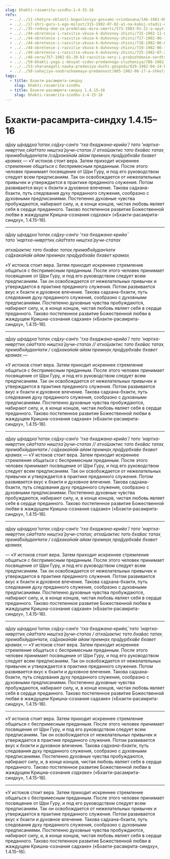 ```yaml
---
slug: bhakti-rasamrita-sindhu-1-4-15-16
refs:
  - ../../11-chetyre-oblasti-bogosloviya-gosvami-vrindavana/146-1981-08-14-b2-achari-sambandhi-abhidei-i-prajodzhany.md
  - ../../17-shri-guru-i-ego-milost/315-1982-07-02-a1-na-kakoj-stadii-uchenik-mozhet-videt-svoego-guru-v-obraze-sakhi-radharani.md
  - ../../35-rodnoy-dom-za-predelami-mira-smerti/573-1983-01-21-a-opyt-brennogo-mira-ne-pomozhet-postich-bezgranichnoe.md
  - ../../44-obretenie-i-razvitie-vkusa-k-duhovnoy-zhizni/715-1982-11-03-a-b1-borba-s-majej-madhyama-adhikari-i-borba-v-lile-uttama-adhikari.md
  - ../../44-obretenie-i-razvitie-vkusa-k-duhovnoy-zhizni/717-1982-06-19-a3-b1-postepennoe-ochishhenie-serdtsa-ot-skverny-i-razvitie-predannosti.md
  - ../../44-obretenie-i-razvitie-vkusa-k-duhovnoy-zhizni/718-1982-06-05-a3-podlinnyj-duhovnyj-vkus-vozmozhen-tolko-posle-stadii-nishthi.md
  - ../../44-obretenie-i-razvitie-vkusa-k-duhovnoy-zhizni/719-1982-06-19-b2-vajshnavy-nikogda-ne-schitayut-sebya-osvobodivshimisya-ot-aparadh-i-anarth.md
  - ../../44-obretenie-i-razvitie-vkusa-k-duhovnoy-zhizni/725-1982-07-27-b1-sukriti-kak-osnova-shraddhi-i-sadhu-sangi.md
  - ../../48-vera/757-1982-01-20-b3-razvitie-very-i-probuzhdenie-serdtsa.md
  - ../../50-bhakti-yoga-i-devyat-vidov-predannogo-sluzheniya/786-1982-03-31-a2-praktika-bhakti-jogi-9-vidov-predannogo-sluzheniya-i-drugie-aspekty.md
  - ../../53-sharanagati-nauka-predaniya-dushi-gospodu/829-1982-04-24-b2-bhakti-i-sharanagati-daruyut-sokrovishhe-kotoroe-prevyshe-jogi-karmy-i-gyany.md
  - ../../58-sahajiya-voobrazhaemaya-predannost/885-1982-06-17-a-shkoly-sahadzhii-i-majavady-prizvany-izolirovat-zabluzhdayushhihsya-ot-vajshnavov.md
tags:
  - title: Бхакти-расамрита-синдху
    slug: bhakti-rasamrita-sindhu
  - title: Бхакти-расамрита-синдху 1.4.15–16
    slug: bhakti-rasamrita-sindhu-1-4-15-16
---
```


# Бхакти-расамрита-синдху 1.4.15–16

*а̄дау ш́раддха̄ татах̣ са̄дху-сан̇го ’тха бхаджана-крийа̄ / тато ’нартха-нивр̣ттих̣ сйа̄ттато ниш̣тха̄ ручи-статах // атха̄шактис тато бха̄вас татах̣ према̄бхйудан̃чати /са̄дхака̄на̄м айам̇ премн̣ах̣ пра̄дурбха̄ве бхавет крамах̣* — «У истоков стоит вера. Затем приходит искреннее стремление общаться с беспримесным преданным. После этого человек принимает посвящение от Шри Гуру, и под его руководством следует всем предписаниям. Так он освобождается от нежелательных привычек и утверждается в практике преданного служения. Потом развивается вкус к *бхакти* и духовное влечение. Такова садхана-бхакти, путь следования духу преданного служения, сообразно с духовными предписаниями. Постепенно духовные чувства пробуждаются, набирают силу, и, в конце концов, чистая любовь являет себя в сердце преданного. Таково постепенное развитие Божественной любви в жаждущем Кришна-сознания *садхаке*» («Бхакти-расамрита-синдху», 1.4.15–16).

---

*а̄дау ш́раддха̄ татах̣ са̄дху-сан̇го ’тха бхаджана-крийа̄*\
*тато ’нартха-нивр̣ттих̣ сйа̄ттато ниш̣тха̄ ручи-статах*

*атха̄шактис тато бха̄вас татах̣ према̄бхйудан̃чати*\
*са̄дхака̄на̄м айам̇ премн̣ах̣ пра̄дурбха̄ве бхавет крамах̣*

«У истоков стоит вера. Затем приходит искреннее стремление общаться с беспримесным преданным. После этого человек принимает посвящение от Шри Гуру, и под его руководством следует всем предписаниям. Так он освобождается от нежелательных привычек и утверждается в практике преданного служения. Потом развивается вкус к бхакти и духовное влечение. Такова садхана-бхакти, путь следования духу преданного служения, сообразно с духовными предписаниями. Постепенно духовные чувства пробуждаются, набирают силу, и, в конце концов, чистая любовь являет себя в сердце преданного. Таково постепенное развитие Божественной любви в жаждущем Кришна-сознания садхаке» («Бхакти-расамрита-синдху», 1.4.15–16).

---

*а̄дау ш́раддха̄ татах̣ са̄дху-сан̇го ’тха бхаджана-крийа̄ / тато ’нартха-нивр̣ттих̣ сйа̄ттато ниш̣тха̄ ручи-статах // атха̄шактис тато бха̄вас татах̣ према̄бхйудан̃чати / са̄дхака̄на̄м айам̇ премн̣ах̣ пра̄дурбха̄ве бхавет крамах̣* —

«У истоков стоит вера. Затем приходит искреннее стремление общаться с беспримесным преданным. После этого человек принимает посвящение от Шри Гуру, и под его руководством следует всем предписаниям. Так он освобождается от нежелательных привычек и утверждается в практике преданного служения. Потом развивается вкус к бхакти и духовное влечение. Такова садхана-бхакти, путь следования духу преданного служения, сообразно с духовными предписаниями. Постепенно духовные чувства пробуждаются, набирают силу, и, в конце концов, чистая любовь являет себя в сердце преданного. Таково постепенное развитие Божественной любви в жаждущем Кришна-сознания садхаке» («Бхакти-расамрита-синдху», 1.4.15–16).

---

*а̄дау ш́раддха̄ татах̣ са̄дху-сан̇го ’тха бхаджана-крийа̄ / тато ’нартха-нивр̣ттих̣ сйа̄ттато ниш̣тха̄ ручи-статах // атха̄шактис тато бха̄вас татах̣ према̄бхйудан̃чати / са̄дхака̄на̄м айам̇ премн̣ах̣ пра̄дурбха̄ве бхавет крамах̣* — «У истоков стоит вера. Затем приходит искреннее стремление общаться с беспримесным преданным. После этого человек принимает посвящение от Шри Гуру, и под его руководством следует всем предписаниям. Так он освобождается от нежелательных привычек и утверждается в практике преданного служения. Потом развивается вкус к бхакти и духовное влечение. Такова садхана-бхакти, путь следования духу преданного служения, сообразно с духовными предписаниями. Постепенно духовные чувства пробуждаются, набирают силу, и, в конце концов, чистая любовь являет себя в сердце преданного. Таково постепенное развитие Божественной любви в жаждущем Кришна-сознания садхаке» («Бхакти-расамрита-синдху», 1.4.15–16).

---

*а̄дау ш́раддха̄ татах̣ са̄дху-сан̇го ’тха бхаджана-крийа̄ / тато ’нартха-нивр̣ттих̣ сйа̄ттато ниш̣тха̄ ручи-статах; атха̄шактис тато бха̄вас татах̣ према̄бхйудан̃чати / са̄дхака̄на̄м айам̇ премн̣ах̣ пра̄дурбха̄ве бхавет крамах̣*

— «У истоков стоит вера. Затем приходит искреннее стремление общаться с беспримесным преданным. После этого человек принимает посвящение от Шри Гуру, и под его руководством следует всем предписаниям. Так он освобождается от нежелательных привычек и утверждается в практике преданного служения. Потом развивается вкус к бхакти и духовное влечение. Такова садхана-бхакти, путь следования духу преданного служения, сообразно с духовными предписаниями. Постепенно духовные чувства пробуждаются, набирают силу, и, в конце концов, чистая любовь являет себя в сердце преданного. Таково постепенное развитие Божественной любви в жаждущем Кришна-сознания садхаке» («Бхакти-расамрита-синдху», 1.4.15–16).

---

*а̄дау ш́раддха̄ татах̣ са̄дху-сан̇го ’тха бхаджана-крийа̄, тато ’нартха-нивр̣ттих̣ сйа̄ттато ниш̣тха̄ ручи-статах / атха̄шактис тато бха̄вас татах̣ према̄бхйудан̃чати, са̄дхака̄на̄м айам̇ премн̣ах̣ пра̄дурбха̄ве бхавет крамах̣* — «У истоков стоит вера. Затем приходит искреннее стремление общаться с беспримесным преданным. После этого человек принимает посвящение от Шри Гуру, и под его руководством следует всем предписаниям. Так он освобождается от нежелательных привычек и утверждается в практике преданного служения. Потом развивается вкус к бхакти и духовное влечение. Такова садхана-бхакти, путь следования духу преданного служения, сообразно с духовными предписаниями. Постепенно духовные чувства пробуждаются, набирают силу, и, в конце концов, чистая любовь являет себя в сердце преданного. Таково постепенное развитие Божественной любви в жаждущем Кришна-сознания садхаке» («Бхакти-расамрита-синдху», 1.4.15–16).

---

«У истоков стоит вера. Затем приходит искреннее стремление общаться с беспримесным преданным. После этого человек принимает посвящение от Шри Гуру, и под его руководством следует всем предписаниям. Так он освобождается от нежелательных привычек и утверждается в практике преданного служения. Потом развивается вкус к *бхакти* и духовное влечение. Такова *садхана-бхакти*, путь следования духу преданного служения, сообразно с духовными предписаниями. Постепенно духовные чувства пробуждаются, набирают силу, и, в конце концов, чистая любовь являет себя в сердце преданного. Таково постепенное развитие Божественной любви в жаждущем Кришна-сознания *садхаке*» («Бхакти-расамрита-синдху», 1.4.15–16).

---

«У истоков стоит вера. Затем приходит искреннее стремление общаться с беспримесным преданным. После этого человек принимает посвящение от Шри Гуру, и под его руководством следует всем предписаниям. Так он освобождается от нежелательных привычек и утверждается в практике преданного служения. Потом развивается вкус к бхакти и духовное влечение. Такова садхана-бхакти, путь следования духу преданного служения, сообразно с духовными предписаниями. Постепенно духовные чувства пробуждаются, набирают силу, и, в конце концов, чистая любовь являет себя в сердце преданного. Таково постепенное развитие Божественной любви в жаждущем Кришна-сознания садхаке» («Бхакти-расамрита-синдху», 1.4.15–16).
